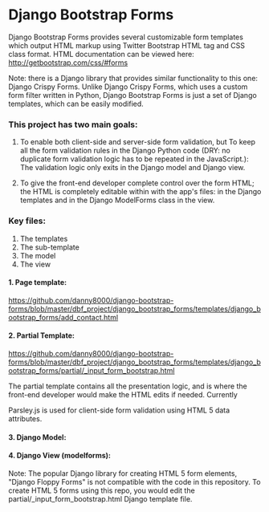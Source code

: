Django Bootstrap Forms
======================

Django Bootstrap Forms provides several customizable form templates which output HTML markup using Twitter Bootstrap HTML tag and CSS class format. HTML documentation can be viewed here:
http://getbootstrap.com/css/#forms

Note: there is a Django library that provides similar functionality to this one: Django Crispy Forms. Unlike Django Crispy Forms, which uses a custom form filter written in Python, Django Bootstrap Forms is just a set of Django templates, which can be easily modified. 

### This project has two main goals:

1. To enable both client-side and server-side form validation, but To keep all the form validation rules in the Django Python code (DRY: no duplicate form validation logic has to be repeated in the JavaScript.): The validation logic only exits in the Django model and Django view. 

2. To give the front-end developer complete control over the form HTML; the HTML is completely editable within with the app's files: in the Django templates and in the Django ModelForms class in the view.

### Key files:

1. The templates
2. The sub-template
3. The model
4. The view

#### 1. Page template:


https://github.com/danny8000/django-bootstrap-forms/blob/master/dbf_project/django_bootstrap_forms/templates/django_bootstrap_forms/add_contact.html

#### 2. Partial Template:

https://github.com/danny8000/django-bootstrap-forms/blob/master/dbf_project/django_bootstrap_forms/templates/django_bootstrap_forms/partial/_input_form_bootstrap.html

The partial template contains all the presentation logic, and is where the front-end developer would make the HTML edits if needed. Currently

Parsley.js is used for client-side form validation using HTML 5 data attributes.

#### 3. Django Model:

#### 4. Django View (modelforms):


Note: The popular Django library for creating HTML 5 form elements, "Django Floppy Forms" is not compatible with the code in this repository. To create HTML 5 forms using this repo, you would edit the partial/_input_form_bootstrap.html Django template file.
